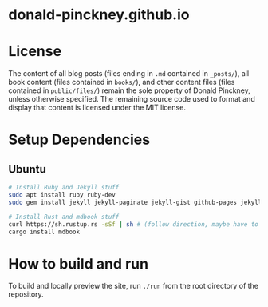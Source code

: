 # donald-pinckney.github.io

# License
The content of all blog posts (files ending in `.md` contained in `_posts/`), all book content (files contained in `books/`), and other content files  (files contained in `public/files/`) remain the sole property of Donald Pinckney, unless otherwise specified. The remaining source code used to format and display that content is licensed under the MIT license.

# Setup Dependencies
## Ubuntu
```bash
# Install Ruby and Jekyll stuff
sudo apt install ruby ruby-dev
sudo gem install jekyll jekyll-paginate jekyll-gist github-pages jekyll-sitemap jekyll-seo-tag

# Install Rust and mdbook stuff
curl https://sh.rustup.rs -sSf | sh # (follow direction, maybe have to setup PATH, and probably restart your shell)
cargo install mdbook
```

# How to build and run
To build and locally preview the site, run `./run` from the root directory of the repository.
